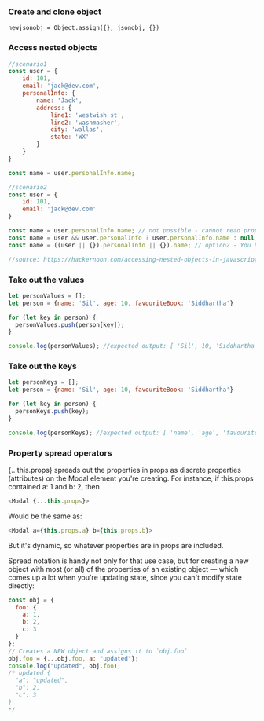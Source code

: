 
### Create and clone object
`newjsonobj = Object.assign({}, jsonobj, {})`

### Access nested objects
```javascript
//scenario1
const user = {
    id: 101,
    email: 'jack@dev.com',
    personalInfo: {
        name: 'Jack',
        address: {
            line1: 'westwish st',
            line2: 'washmasher',
            city: 'wallas',
            state: 'WX'
        }
    }
}

const name = user.personalInfo.name;

//scenario2
const user = {
    id: 101,
    email: 'jack@dev.com'
}

const name = user.personalInfo.name; // not possible - cannot read property 'name' of undefined
const name = user && user.personalInfo ? user.personalInfo.name : null; //option1 - if data nested 5 or 6 levels deep, then your code will look really messy like this
const name = ((user || {}).personalInfo || {}).name; // option2 - You basically check if user exists, if not, you create an empty object on the fly

//source: https://hackernoon.com/accessing-nested-objects-in-javascript-f02f1bd6387f

```
### Take out the values
```javascript
let personValues = [];
let person = {name: 'Sil', age: 10, favouriteBook: 'Siddhartha'}

for (let key in person) {
  personValues.push(person[key]);
}

console.log(personValues); //expected output: [ 'Sil', 10, 'Siddhartha' ]
```

### Take out the keys
```javascript
let personKeys = [];
let person = {name: 'Sil', age: 10, favouriteBook: 'Siddhartha'}

for (let key in person) {
  personKeys.push(key);
}

console.log(personKeys); //expected output: [ 'name', 'age', 'favouriteBook' ]
```
### Property spread operators
{...this.props} spreads out the properties in props as discrete properties (attributes) on the Modal element you're creating. For instance, if this.props contained a: 1 and b: 2, then
```javascript
<Modal {...this.props}>
```
Would be the same as:
```javascript
<Modal a={this.props.a} b={this.props.b}>
```
But it's dynamic, so whatever properties are in props are included.

Spread notation is handy not only for that use case, but for creating a new object with most (or all) of the properties of an existing object — which comes up a lot when you're updating state, since you can't modify state directly:

```js
const obj = {
  foo: {
    a: 1,
    b: 2,
    c: 3
  }
};
// Creates a NEW object and assigns it to `obj.foo`
obj.foo = {...obj.foo, a: "updated"};
console.log("updated", obj.foo);
/* updated {
  "a": "updated",
  "b": 2,
  "c": 3
}
*/
```









